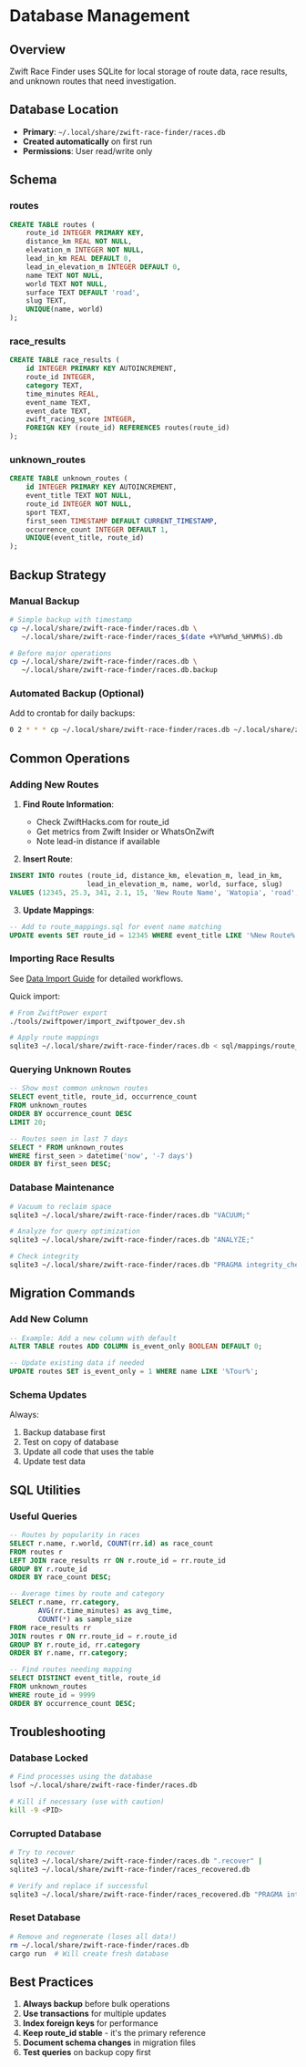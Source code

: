 # Database Management

## Overview

Zwift Race Finder uses SQLite for local storage of route data, race results, and unknown routes that need investigation.

## Database Location

- **Primary**: `~/.local/share/zwift-race-finder/races.db`
- **Created automatically** on first run
- **Permissions**: User read/write only

## Schema

### routes
```sql
CREATE TABLE routes (
    route_id INTEGER PRIMARY KEY,
    distance_km REAL NOT NULL,
    elevation_m INTEGER NOT NULL,
    lead_in_km REAL DEFAULT 0,
    lead_in_elevation_m INTEGER DEFAULT 0,
    name TEXT NOT NULL,
    world TEXT NOT NULL,
    surface TEXT DEFAULT 'road',
    slug TEXT,
    UNIQUE(name, world)
);
```

### race_results
```sql
CREATE TABLE race_results (
    id INTEGER PRIMARY KEY AUTOINCREMENT,
    route_id INTEGER,
    category TEXT,
    time_minutes REAL,
    event_name TEXT,
    event_date TEXT,
    zwift_racing_score INTEGER,
    FOREIGN KEY (route_id) REFERENCES routes(route_id)
);
```

### unknown_routes
```sql
CREATE TABLE unknown_routes (
    id INTEGER PRIMARY KEY AUTOINCREMENT,
    event_title TEXT NOT NULL,
    route_id INTEGER NOT NULL,
    sport TEXT,
    first_seen TIMESTAMP DEFAULT CURRENT_TIMESTAMP,
    occurrence_count INTEGER DEFAULT 1,
    UNIQUE(event_title, route_id)
);
```

## Backup Strategy

### Manual Backup
```bash
# Simple backup with timestamp
cp ~/.local/share/zwift-race-finder/races.db \
   ~/.local/share/zwift-race-finder/races_$(date +%Y%m%d_%H%M%S).db

# Before major operations
cp ~/.local/share/zwift-race-finder/races.db \
   ~/.local/share/zwift-race-finder/races.db.backup
```

### Automated Backup (Optional)
Add to crontab for daily backups:
```bash
0 2 * * * cp ~/.local/share/zwift-race-finder/races.db ~/.local/share/zwift-race-finder/backups/races_$(date +\%Y\%m\%d).db
```

## Common Operations

### Adding New Routes

1. **Find Route Information**:
   - Check ZwiftHacks.com for route_id
   - Get metrics from Zwift Insider or WhatsOnZwift
   - Note lead-in distance if available

2. **Insert Route**:
```sql
INSERT INTO routes (route_id, distance_km, elevation_m, lead_in_km, 
                   lead_in_elevation_m, name, world, surface, slug)
VALUES (12345, 25.3, 341, 2.1, 15, 'New Route Name', 'Watopia', 'road', 'new-route-name');
```

3. **Update Mappings**:
```sql
-- Add to route_mappings.sql for event name matching
UPDATE events SET route_id = 12345 WHERE event_title LIKE '%New Route%';
```

### Importing Race Results

See [Data Import Guide](../guides/DATA_IMPORT.md) for detailed workflows.

Quick import:
```bash
# From ZwiftPower export
./tools/zwiftpower/import_zwiftpower_dev.sh

# Apply route mappings
sqlite3 ~/.local/share/zwift-race-finder/races.db < sql/mappings/route_mappings.sql
```

### Querying Unknown Routes

```sql
-- Show most common unknown routes
SELECT event_title, route_id, occurrence_count 
FROM unknown_routes 
ORDER BY occurrence_count DESC 
LIMIT 20;

-- Routes seen in last 7 days
SELECT * FROM unknown_routes 
WHERE first_seen > datetime('now', '-7 days')
ORDER BY first_seen DESC;
```

### Database Maintenance

```bash
# Vacuum to reclaim space
sqlite3 ~/.local/share/zwift-race-finder/races.db "VACUUM;"

# Analyze for query optimization
sqlite3 ~/.local/share/zwift-race-finder/races.db "ANALYZE;"

# Check integrity
sqlite3 ~/.local/share/zwift-race-finder/races.db "PRAGMA integrity_check;"
```

## Migration Commands

### Add New Column
```sql
-- Example: Add a new column with default
ALTER TABLE routes ADD COLUMN is_event_only BOOLEAN DEFAULT 0;

-- Update existing data if needed
UPDATE routes SET is_event_only = 1 WHERE name LIKE '%Tour%';
```

### Schema Updates
Always:
1. Backup database first
2. Test on copy of database
3. Update all code that uses the table
4. Update test data

## SQL Utilities

### Useful Queries

```sql
-- Routes by popularity in races
SELECT r.name, r.world, COUNT(rr.id) as race_count
FROM routes r
LEFT JOIN race_results rr ON r.route_id = rr.route_id
GROUP BY r.route_id
ORDER BY race_count DESC;

-- Average times by route and category
SELECT r.name, rr.category, 
       AVG(rr.time_minutes) as avg_time,
       COUNT(*) as sample_size
FROM race_results rr
JOIN routes r ON rr.route_id = r.route_id
GROUP BY r.route_id, rr.category
ORDER BY r.name, rr.category;

-- Find routes needing mapping
SELECT DISTINCT event_title, route_id
FROM unknown_routes
WHERE route_id = 9999
ORDER BY occurrence_count DESC;
```

## Troubleshooting

### Database Locked
```bash
# Find processes using the database
lsof ~/.local/share/zwift-race-finder/races.db

# Kill if necessary (use with caution)
kill -9 <PID>
```

### Corrupted Database
```bash
# Try to recover
sqlite3 ~/.local/share/zwift-race-finder/races.db ".recover" | 
sqlite3 ~/.local/share/zwift-race-finder/races_recovered.db

# Verify and replace if successful
sqlite3 ~/.local/share/zwift-race-finder/races_recovered.db "PRAGMA integrity_check;"
```

### Reset Database
```bash
# Remove and regenerate (loses all data!)
rm ~/.local/share/zwift-race-finder/races.db
cargo run  # Will create fresh database
```

## Best Practices

1. **Always backup** before bulk operations
2. **Use transactions** for multiple updates
3. **Index foreign keys** for performance
4. **Keep route_id stable** - it's the primary reference
5. **Document schema changes** in migration files
6. **Test queries** on backup copy first
